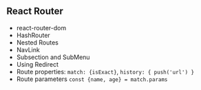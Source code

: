 ## React Router  
* react-router-dom
* HashRouter
* Nested Routes
* NavLink
* Subsection and SubMenu
* Using Redirect
* Route properties: `match: {isExact}`, `history: { push('url') }`
* Route parameters  `const {name, age} = match.params`

